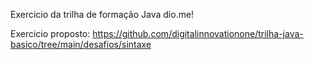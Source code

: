 Exercicio da trilha de formação Java dio.me!

Exercicio proposto:
https://github.com/digitalinnovationone/trilha-java-basico/tree/main/desafios/sintaxe
